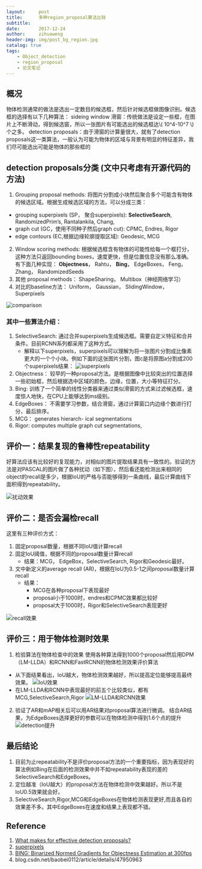 ```yaml
---
layout:     post
title:      多种region_proposal算法比较
subtitle:   
date:       2017-12-24
author:     zihuaweng
header-img: img/post_bg_region.jpg
catalog: true
tags:
    - Object_detection
    - region_proposal
    - 论文笔记
---
```


## 概况
物体检测通常的做法是选出一定数目的候选框，然后针对候选框做图像识别。候选框的选择有以下几种算法：
sideing window 滑窗：传统做法是设定一些框，在图片上不断滑动，得到候选窗，所以一张图片有可能选出的候选框达\\( 10^4-10^7 \\)个之多。
detection proposals：由于滑窗的计算量很大，就有了detection proposals这一类算法，一般认为可能为物体的区域与背景有明显的特征差异，我们尽可能选出可能是物体的那些框的

## detection proposals分类 (文中只考虑有开源代码的方法)
1. Grouping proposal methods: 将图片分割成小块然后聚合多个可能含有物体的候选区域。根据生成候选区域的方法，可以分成三类： 
- grouping superpixels (SP， 聚合superpixels): **SelectiveSearch**, RandomizedPrim’s, Rantalankila, Chang, 
- graph cut (GC，使用不同种子然后graph cut): CPMC, Endres, Rigor
- edge contours (EC,根据边缘轮廓提取区域): Geodesic, MCG
2. Window  scoring methods: 根据候选框含有物体的可能性给每一个框打分，这种方法只返回bounding boxes，速度更快，但是位置信息没有那么准确。有下面几种实现：
**Objectness**， Rahtu， **Bing**， EdgeBoxes， Feng， Zhang， RandomizedSeeds
3. 其他 proposal methods：
ShapeSharing， Multibox（神经网络学习）
4. 对比的baseline方法：
Uniform， Gaussian， SlidingWindow， Superpixels

![comparison](http://zihuaweng.github.io/post_images/region_proposal/comparison.png)

### 其中一些算法介绍：
1. SelectiveSearch: 通过合并superpixels生成候选框。需要自定义特征和合并条件。目前RCNN系列都采用了这种方式。
    - 解释以下superpixels，superpixels可以理解为将一张图片分割成比像素更大的一个个小块。例如下面的这张图片分割，图c是将原图a分割成200个superpixels结果：
    ![superpixels](http://zihuaweng.github.io/post_images/region_proposal/superpixels.png)
2. Objectness： 较早的一种proposal方法。是根据图像中比较突出的位置选择一些初始框，然后根据选中区域的颜色，边缘，位置，大小等特征打分。
3. Bing: 训练了一个简单的线性分类器来通过类似滑窗的方式来过滤候选框，速度惊人地快，在CPU上能够达到ms级别。
4. EdgeBoxes： 不需要学习参数，结合滑窗，通过计算窗口内边缘个数进行打分，最后排序。
5. MCG： generates hierarch-
ical segmentations
6. Rigor: computes
multiple graph cut segmentations,

   
## 评价一：结果复现的鲁棒性repeatability
好算法应该有比较好的复现能力，对相似的图片提取结果具有一致性的。验证的方法是对PASCAL的图片做了各种扰动（如下图），然后看还能检测出来相同的object的recall是多少，根据IoU的严格与否能够得到一条曲线，最后计算曲线下面积得到repeatability。

![扰动效果](http://zihuaweng.github.io/post_images/region_proposal/change_image.png)

## 评价二：是否会漏检recall
这里有三种评价方式：
1. 固定proposal数量，根据不同IoU值计算recall
2. 固定IoU阈值，根据不同的proposal数量计算recall
    - 结果：MCG， EdgeBox，SelectiveSearch, Rigor和Geodesic最好。
3. 文中新定义的average recall (AR)，根据在IoU为0.5-1之间proposal数量计算recall
    - 结果：
        - MCG在各种proposal下表现最好
        - proposal小于1000时，endres和CPMC效果都比较好
        - proposal大于1000时，Rigor和SelectiveSearch表现更好

![recall效果](http://zihuaweng.github.io/post_images/region_proposal/ap_result.png)

## 评价三：用于物体检测时效果
1. 检验算法在物体检查中的效果 
使用各种算法得到1000个proposal然后用DPM（LM-LLDA）和RCNN和FastRCNN的物体检测效果评价算法
- 从下面结果看出，IoU越大，物体检测效果越好，所以提高定位能够提高最终效果。
![IoU效果](http://zihuaweng.github.io/post_images/region_proposal/iou_gt.png)
- 在LM-LLDA和RCNN中表现最好的前五个比较类似，都有MCG,SelectiveSearch,Rigor
![LM-LLDA和RCNN效果](http://zihuaweng.github.io/post_images/region_proposal/detection_result.png)
2. 验证了AR和mAP相关后可以用AR结果对proposal算法进行微调。
结合AR结果，为EdgeBoxes选择更好的参数可以在物体检测中得到1.6个点的提升
![detection提升](http://zihuaweng.github.io/post_images/region_proposal/edgeboxes.png)
## 最后结论
1. 目前为止repeatability不是评价proposal方法的一个重要指标，因为表现好的算法例如Bing在后面的检测效果中并不如repeatability表现的差的SelectiveSearch和EdgeBoxes。
2. 定位越准（IoU越大）的proposal方法在物体检测中效果越好。所以不是IoU0.5效果就会好。
3. SelectiveSearch,Rigor,MCG和EdgeBoxes在物体检测表现更好,而且各自的效果差不多。其中EdgeBoxes在速度和结果上表现都不错。

## Reference
1. [What makes for effective detection proposals?](https://arxiv.org/abs/1502.05082)
2. [superpixels](http://ttic.uchicago.edu/~xren/research/superpixel)
3. [BING: Binarized Normed Gradients for Objectness Estimation at 300fps](http://ieeexplore.ieee.org/document/6909816/)
4. blog.csdn.net/baobei0112/article/details/47950963

